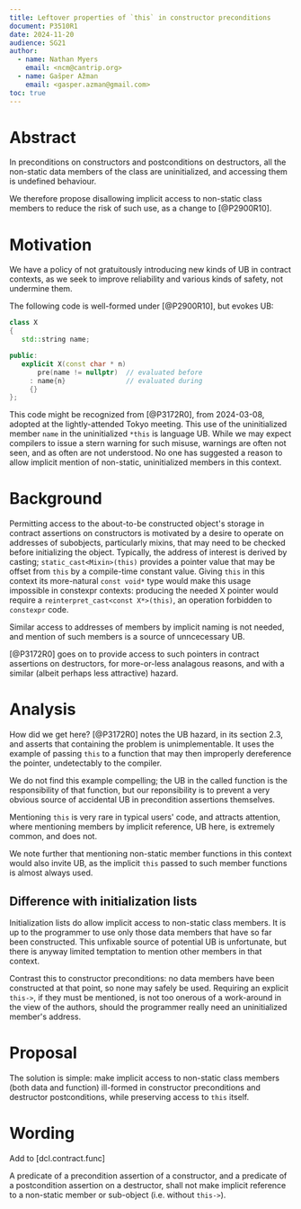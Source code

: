 ```yaml
---
title: Leftover properties of `this` in constructor preconditions
document: P3510R1
date: 2024-11-20
audience: SG21
author:
  - name: Nathan Myers
    email: <ncm@cantrip.org>
  - name: Gašper Ažman
    email: <gasper.azman@gmail.com>
toc: true
---
```


# Abstract

In preconditions on constructors and postconditions on destructors, all the
non-static data members of the class are uninitialized, and accessing them is
undefined behaviour.

We therefore propose disallowing implicit access to non-static class members to
reduce the risk of such use, as a change to [@P2900R10].


# Motivation

We have a policy of not gratuitously introducing new kinds of UB
in contract contexts, as we seek to improve reliability and various
kinds of safety, not undermine them.

The following code is well-formed under [@P2900R10], but evokes UB:

```c++
class X
{
   std::string name;

public:
   explicit X(const char * n)
       pre(name != nullptr)  // evaluated before
     : name{n}               // evaluated during
     {}
};
```

This code might be recognized from [@P3172R0], from 2024-03-08,
adopted at the lightly-attended Tokyo meeting.
This use of the uninitialized member `name` in the uninitialized
`*this` is language UB.
While we may expect compilers to issue a stern warning for such
misuse, warnings are often not seen, and as often are not understood.
No one has suggested a reason to allow implicit mention of
non-static, uninitialized members in this context.

# Background

Permitting access to the about-to-be constructed object's storage in
contract assertions on constructors is motivated by a desire to operate
on addresses of subobjects, particularly mixins, that may need to be
checked before initializing the object.
Typically, the address of interest is derived by casting;
`static_cast<Mixin>(this)` provides a pointer value that may be
offset from `this` by a compile-time constant value.
Giving `this` in this context its more-natural `const void*` type
would make this usage impossible in constexpr contexts: producing
the needed X pointer would require a `reinterpret_cast<const X*>(this)`,
an operation forbidden to `constexpr` code.

Similar access to addresses of members by implicit naming is not needed,
and mention of such members is a source of unncecessary UB.

[@P3172R0] goes on to provide access to such pointers in contract assertions
on destructors, for more-or-less analagous reasons, and with a similar
(albeit perhaps less attractive) hazard.


# Analysis

How did we get here? [@P3172R0] notes the UB hazard, in its section 2.3,
and asserts that containing the problem is unimplementable.
It uses the example of passing `this` to a function that may then
improperly dereference the pointer, undetectably to the compiler.

We do not find this example compelling; the UB in the called
function is the responsibility of that function, but our reponsibility
is to prevent a very obvious source of accidental UB in precondition
assertions themselves.

Mentioning `this` is very rare in typical users' code, and attracts
attention, where mentioning members by implicit reference, UB here,
is extremely common, and does not.

We note further that mentioning non-static member functions in this
context would also invite UB, as the implicit `this` passed to such
member functions is almost always used.

## Difference with initialization lists

Initialization lists do allow implicit access to non-static class
members.
It is up to the programmer to use only those data members that have
so far been constructed.
This unfixable source of potential UB is unfortunate, but there is
anyway limited temptation to mention other members in that context. 

Contrast this to constructor preconditions: no data members have
been constructed at that point, so none may safely be used.
Requiring an explicit `this->`, if they must be mentioned, is not
too onerous of a work-around in the view of the authors, should the
programmer really need an uninitialized member's address.

# Proposal

The solution is simple: make implicit access to non-static class
members (both data and function) ill-formed in constructor
preconditions and destructor postconditions, while preserving
access to `this` itself.

# Wording

Add to [dcl.contract.func]

A predicate of a precondition assertion of a constructor,
and a predicate of a postcondition assertion on a destructor,
shall not make implicit reference to a non-static member or
sub-object (i.e. without `this->`).
